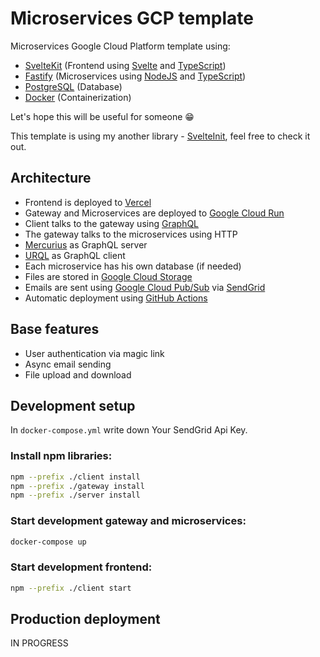 # Microservices GCP template

Microservices Google Cloud Platform template using:

- [SvelteKit](https://kit.svelte.dev/) (Frontend using [Svelte](https://svelte.dev/) and [TypeScript](https://www.typescriptlang.org/))
- [Fastify](https://www.fastify.io/) (Microservices using [NodeJS](https://nodejs.dev/) and [TypeScript](https://www.typescriptlang.org/))
- [PostgreSQL](https://www.postgresql.org/) (Database)
- [Docker](https://www.docker.com/) (Containerization)

Let's hope this will be useful for someone :grin:

This template is using my another library - [SvelteInit](https://github.com/mpiorowski/svelte-init), feel free to check it out.

## Architecture

- Frontend is deployed to [Vercel](https://vercel.com/)
- Gateway and Microservices are deployed to [Google Cloud Run](https://cloud.google.com/run)
- Client talks to the gateway using [GraphQL](https://graphql.org/)
- The gateway talks to the microservices using HTTP
- [Mercurius](https://mercurius.dev/) as GraphQL server
- [URQL](https://formidable.com/open-source/urql/) as GraphQL client
- Each microservice has his own database (if needed)
- Files are stored in [Google Cloud Storage](https://cloud.google.com/storage)
- Emails are sent using [Google Cloud Pub/Sub](https://cloud.google.com/pubsub) via [SendGrid](https://sendgrid.com/)
- Automatic deployment using [GitHub Actions](https://docs.github.com/en/actions)

## Base features

- User authentication via magic link
- Async email sending
- File upload and download

## Development setup

In `docker-compose.yml` write down Your SendGrid Api Key.

### Install npm libraries:

```bash
npm --prefix ./client install
npm --prefix ./gateway install
npm --prefix ./server install
```

### Start development gateway and microservices:

```bash
docker-compose up
```

### Start development frontend:

```bash
npm --prefix ./client start
```

## Production deployment

IN PROGRESS
